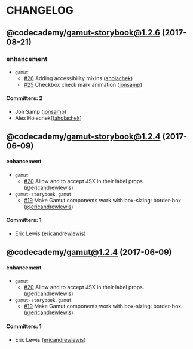 # CHANGELOG

## @codecademy/gamut-storybook@1.2.6 (2017-08-21)

### enhancement
* `gamut`
  * [#26](https://github.com/RyzacInc/gamut/pull/26) Adding accessibility mixins ([aholachek](https://github.com/aholachek))
  * [#25](https://github.com/RyzacInc/gamut/pull/25) Checkbox check mark animation ([jonsamp](https://github.com/jonsamp))
  
#### Committers: 2
- Jon Samp ([jonsamp](https://github.com/jonsamp))
- Alex Holechek(([aholachek](https://github.com/aholachek))


## @codecademy/gamut-storybook@1.2.4 (2017-06-09)

#### enhancement
* `gamut`
  * [#20](https://github.com/RyzacInc/gamut/pull/20) Allow <Radio> and <Checkbox> to accept JSX in their label props. ([@ericandrewlewis](https://github.com/ericandrewlewis))
* `gamut-storybook`, `gamut`
  * [#19](https://github.com/RyzacInc/gamut/pull/19) Make Gamut components work with box-sizing: border-box. ([@ericandrewlewis](https://github.com/ericandrewlewis))

#### Committers: 1
- Eric Lewis ([ericandrewlewis](https://github.com/ericandrewlewis))


## @codecademy/gamut@1.2.4 (2017-06-09)

#### enhancement
* `gamut`
  * [#20](https://github.com/RyzacInc/gamut/pull/20) Allow <Radio> and <Checkbox> to accept JSX in their label props. ([@ericandrewlewis](https://github.com/ericandrewlewis))
* `gamut-storybook`, `gamut`
  * [#19](https://github.com/RyzacInc/gamut/pull/19) Make Gamut components work with box-sizing: border-box. ([@ericandrewlewis](https://github.com/ericandrewlewis))

#### Committers: 1
- Eric Lewis ([ericandrewlewis](https://github.com/ericandrewlewis))
